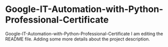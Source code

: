 # Google-IT-Automation-with-Python-Professional-Certificate
Google-IT-Automation-with-Python-Professional-Certificate
I am editing the README file. Adding some more details about the project description.
